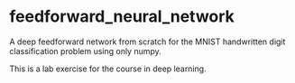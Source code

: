 # feedforward_neural_network
A deep feedforward network from scratch for the MNIST handwritten digit classification problem using only numpy.

This is a lab exercise for the course in deep learning.
